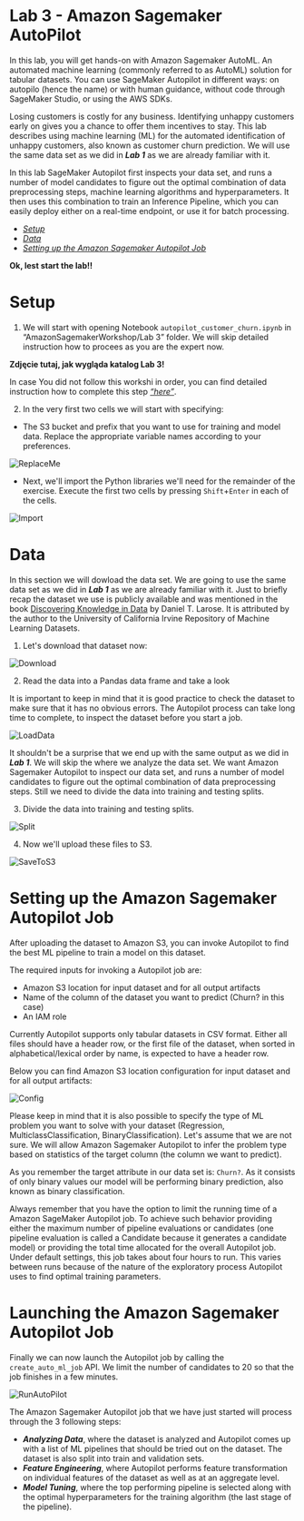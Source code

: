 # Lab 3 - Amazon Sagemaker AutoPilot

In this lab, you will get hands-on with Amazon Sagemaker AutoML. An automated machine learning (commonly referred to as AutoML) solution for tabular datasets. You can use SageMaker Autopilot in different ways: on autopilo (hence the name) or with human guidance, without code through SageMaker Studio, or using the AWS SDKs.

Losing customers is costly for any business. Identifying unhappy customers early on gives you a chance to offer them incentives to stay. This lab describes using machine learning (ML) for the automated identification of unhappy customers, also known as customer churn prediction. We will use the same data set as we did in **_Lab 1_** as we are already familiar with it.


In this lab SageMaker Autopilot first inspects your data set, and runs a number of model candidates to figure out the optimal combination of data preprocessing steps, machine learning algorithms and hyperparameters. It then uses this combination to train an Inference Pipeline, which you can easily deploy either on a real-time endpoint, or use it for batch processing.  
  
  
- [_Setup_](https://github.com/pawelmoniewski/AmazonSagemakerWorkshop/blob/main/Lab%203/README.md#setup)
- [_Data_](https://github.com/pawelmoniewski/AmazonSagemakerWorkshop/blob/main/Lab%203/README.md#data)
- [_Setting up the Amazon Sagemaker Autopilot Job_](https://github.com/pawelmoniewski/AmazonSagemakerWorkshop/blob/main/Lab%203/README.md#setting-up-the-amazon-sagemaker-autopilot-job)

  
**Ok, lest start the lab!!**

# Setup

1. We will start with opening Notebook `autopilot_customer_churn.ipynb` in “AmazonSagemakerWorkshop/Lab 3” folder. We will skip detailed instruction how to procees as you are the expert now.  
  
  **Zdjęcie tutaj, jak wygląda katalog Lab 3!**
    
In case You did not follow this workshi in order, you can find detailed instruction how to complete this step [_“here”_](https://github.com/pawelmoniewski/AmazonSagemakerWorkshop/blob/main/Lab%201/README.md#data-preparation).
  
  
2. In the very first two cells we will start with specifying:  
  
- The S3 bucket and prefix that you want to use for training and model data. Replace the appropriate variable names according to your preferences.  
   
  
![ReplaceMe](https://user-images.githubusercontent.com/36265995/102872824-926aca80-4440-11eb-8998-00b87665ceb3.png)  
  
  
- Next, we'll import the Python libraries we'll need for the remainder of the exercise. Execute the first two cells by pressing `Shift`+`Enter` in each of the cells.  
  
![Import](https://user-images.githubusercontent.com/36265995/102874970-7caad480-4443-11eb-8c62-c6a9de42db1c.png)  
  

# Data

In this section we will dowload the data set. We are going to use the same data set as we did in **_Lab 1_** as we are already familiar with it. Just to briefly recap the dataset we use is publicly available and was mentioned in the book [Discovering Knowledge in Data](https://www.amazon.com/dp/0470908742/) by Daniel T. Larose. It is attributed by the author to the University of California Irvine Repository of Machine Learning Datasets.

1. Let's download that dataset now:  
  
  
![Download](https://user-images.githubusercontent.com/36265995/102876391-67cf4080-4445-11eb-9c9a-fb353ec878d1.png)


2. Read the data into a Pandas data frame and take a look

It is important to keep in mind that it is good practice to check the dataset to make sure that it has no obvious errors. The Autopilot process can take long time to complete, to inspect the dataset before you start a job.   

![LoadData](https://user-images.githubusercontent.com/36265995/102878913-496b4400-4449-11eb-8bff-5a0a844a733a.png)

It shouldn't be a surprise that we end up with the same output as we did in **_Lab 1_**. We will skip the where we analyze the data set. We want Amazon Sagemaker Autopilot to inspect our data set, and runs a number of model candidates to figure out the optimal combination of data preprocessing steps. Still we need to divide the data into training and testing splits.

3. Divide the data into training and testing splits.  
  
  
![Split](https://user-images.githubusercontent.com/36265995/102880525-be3f7d80-444b-11eb-872f-ba86a28060e7.png)
  
  
4. Now we'll upload these files to S3.  
  
  
![SaveToS3](https://user-images.githubusercontent.com/36265995/102887161-b76a3800-4456-11eb-9dd7-89d285657620.png)

# Setting up the Amazon Sagemaker Autopilot Job

After uploading the dataset to Amazon S3, you can invoke Autopilot to find the best ML pipeline to train a model on this dataset.

The required inputs for invoking a Autopilot job are:

- Amazon S3 location for input dataset and for all output artifacts
- Name of the column of the dataset you want to predict (Churn? in this case)
- An IAM role

Currently Autopilot supports only tabular datasets in CSV format. Either all files should have a header row, or the first file of the dataset, when sorted in alphabetical/lexical order by name, is expected to have a header row.

Below you can find Amazon S3 location configuration for input dataset and for all output artifacts:  
  
  
![Config](https://user-images.githubusercontent.com/36265995/102888564-5a23b600-4459-11eb-8c0a-511dde7be70b.png)


Please keep in mind that it is also possible to specify the type of ML problem you want to solve with your dataset (Regression, MulticlassClassification, BinaryClassification). Let's assume that we are not sure. We will allow Amazon Sagemaker Autopilot to infer the problem type based on statistics of the target column (the column we want to predict).

As you remember the target attribute in our data set is: `Churn?`. As it consists of only binary values our model will be performing binary prediction, also known as binary classification.


Always remember that you have the option to limit the running time of a Amazon SageMaker Autopilot job. To achieve such behavior providing either the maximum number of pipeline evaluations or candidates (one pipeline evaluation is called a Candidate because it generates a candidate model) or providing the total time allocated for the overall Autopilot job. Under default settings, this job takes about four hours to run. This varies between runs because of the nature of the exploratory process Autopilot uses to find optimal training parameters.  
  

# Launching the Amazon Sagemaker Autopilot Job

Finally we can now launch the Autopilot job by calling the `create_auto_ml_job` API. We limit the number of candidates to 20 so that the job finishes in a few minutes.

![RunAutoPilot](https://user-images.githubusercontent.com/36265995/102891396-65c5ab80-445e-11eb-8cf8-e19668c1978a.png)

The Amazon Sagemaker Autopilot job that we have just started will process through the 3 following steps:
 
- **_Analyzing Data_**, where the dataset is analyzed and Autopilot comes up with a list of ML pipelines that should be tried out on the dataset. The dataset is also split into train and validation sets.
- **_Feature Engineering_**, where Autopilot performs feature transformation on individual features of the dataset as well as at an aggregate level.
- **_Model Tuning_**, where the top performing pipeline is selected along with the optimal hyperparameters for the training algorithm (the last stage of the pipeline). 

